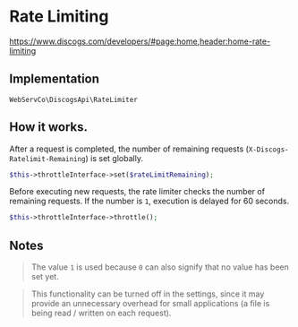 # Rate Limiting

https://www.discogs.com/developers/#page:home,header:home-rate-limiting

## Implementation
`WebServCo\DiscogsApi\RateLimiter`

## How it works.

After a request is completed, the number of remaining requests (`X-Discogs-Ratelimit-Remaining`) is set globally.
```php
$this->throttleInterface->set($rateLimitRemaining);
```

Before executing new requests, the rate limiter checks the number of remaining requests.
If the number is `1`, execution is delayed for 60 seconds.

```php
$this->throttleInterface->throttle();
```

## Notes

> The value `1` is used because `0` can also signify that no value has been set yet.

> This functionality can be turned off in the settings, since it may provide an unnecessary overhead for small applications (a file is being read / written on each request).
